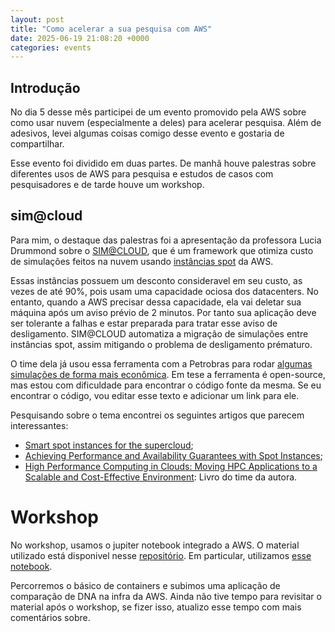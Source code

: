 ```yaml
---
layout: post
title: "Como acelerar a sua pesquisa com AWS"
date: 2025-06-19 21:08:20 +0000
categories: events
---
```


## Introdução

No dia 5 desse mês participei de um evento promovido pela AWS sobre como usar nuvem (especialmente a deles) para acelerar pesquisa.
Além de adesivos, levei algumas coisas comigo desse evento e gostaria de compartilhar.

Esse evento foi dividido em duas partes.
De manhã houve palestras sobre diferentes usos de AWS para pesquisa e estudos de casos com pesquisadores
e de tarde houve um workshop.

## sim@cloud


Para mim, o destaque das palestras foi a apresentação da professora Lucia Drummond sobre o [SIM@CLOUD](https://hal.science/hal-04839966v1/document),
que é um framework que otimiza custo de simulações feitos na nuvem usando [instâncias spot](https://aws.amazon.com/pt/ec2/spot/) da AWS.

Essas instâncias possuem um desconto consideravel em seu custo, as vezes de até 90%, pois usam uma capacidade ociosa dos datacenters.
No entanto, quando a AWS precisar dessa capacidade, ela vai deletar sua máquina após um aviso prévio de 2 minutos.
Por tanto sua aplicação deve ser tolerante a falhas e estar preparada para tratar esse aviso de desligamento.
SIM@CLOUD automatiza a migração de simulações entre instâncias spot, assim mitigando o problema de desligamento prématuro.

O time dela já usou essa ferramenta com a Petrobras para rodar [algumas simulações de forma mais econômica](https://aws.amazon.com/blogs/hpc/petrobras-optimizes-cost-and-capacity-of-hpc-applications-with-amazon-ec2-spot-instances/).
Em tese a ferramenta é open-source, mas estou com dificuldade para encontrar o código fonte da mesma.
Se eu encontrar o código, vou editar esse texto e adicionar um link para ele.

Pesquisando sobre o tema encontrei os seguintes artigos que parecem interessantes:
* [Smart spot instances for the supercloud](https://dl.acm.org/doi/10.1145/2904111.2904114);
* [Achieving Performance and Availability Guarantees with Spot Instances](https://kodu.ut.ee/~dumas/pubs/hpcc2011spot.pdf);
* [High Performance Computing in Clouds: Moving HPC Applications to a Scalable and Cost-Effective Environment](https://www.amazon.com/High-Performance-Computing-Clouds-Cost-Effective/dp/3031297687): Livro do time da autora.


# Workshop

No workshop, usamos o jupiter notebook integrado a AWS.
O material utilizado está disponivel nesse [repositório](https://github.com/aws-samples/aws-research-workshops).
Em particular, utilizamos [esse notebook](https://github.com/aws-samples/aws-research-workshops/tree/mainline/notebooks/container).

Percorremos o básico de containers e subimos uma aplicação de comparação de DNA na infra da AWS.
Ainda não tive tempo para revisitar o material após o workshop, se fizer isso, atualizo esse tempo com mais comentários sobre.
